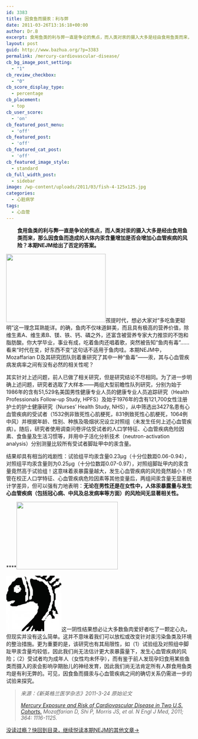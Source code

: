 ```yaml
---
id: 3383
title: 因食鱼而摄汞：利与弊
date: 2011-03-26T13:16:18+00:00
author: Dr.B
excerpt: 食用鱼类的利与弊一直是争论的焦点，而人类对汞的摄入大多是经由食用鱼类而来，那么因食鱼而造成的人体内汞含量增加是否会增加心血管疾病的风险？本期NEJM给出了否定的答案。
layout: post
guid: http://www.bazhua.org/?p=3383
permalink: /mercury-cardiovascular-disease/
cb_bg_image_post_setting:
  - "1"
cb_review_checkbox:
  - "0"
cb_score_display_type:
  - percentage
cb_placement:
  - top
cb_user_score:
  - 'on'
cb_featured_post_menu:
  - 'off'
cb_featured_post:
  - 'off'
cb_featured_cat_post:
  - 'off'
cb_featured_image_style:
  - standard
cb_full_width_post:
  - sidebar
image: /wp-content/uploads/2011/03/fish-4-125x125.jpg
categories:
  - 心脏病学
tags:
  - 心血管
---
```

<p style="padding-left: 30px;">
  <strong>食用鱼类的利与弊一直是争论的焦点，而人类对汞的摄入大多是经由食用鱼类而来，那么因食鱼而造成的人体内汞含量增加是否会增加心血管疾病的风险？本期NEJM给出了否定的答案。</strong>
</p>

[<img class="alignright size-full wp-image-3418" title="fish-4" src="/wp-content/uploads/2011/03/fish-4.jpg" alt="" width="270" height="185" srcset="/wp-content/uploads/2011/03/fish-4.jpg 450w, /wp-content/uploads/2011/03/fish-4-150x102.jpg 150w, /wp-content/uploads/2011/03/fish-4-300x205.jpg 300w" sizes="(max-width: 270px) 100vw, 270px" />](/wp-content/uploads/2011/03/fish-4.jpg)孩提时代，想必大家对“多吃鱼更聪明”这一理念耳熟能详。的确，鱼肉不仅味道鲜美，而且具有极高的营养价值，除维生素A、维生素B、镁、铁、钙、磷之外，还富含被营养专家大力推崇的不饱和脂肪酸。你大学毕业，事业有成，吃着鱼肉还唱着歌，突然被告知“鱼肉有毒”……看来“时代在变，好东西不变”这句话不适用于鱼肉哇。本期NEJM中，Mozaffarian D及其研究团队则着重研究了其中一种“鱼毒”——汞，其与心血管疾病发病率之间有没有必然的相关性呢？

其实针对上述问题，前人已做了相关研究，但是研究结论不尽相同。为了进一步明确上述问题，研究者选取了大样本——两组大型前瞻性队列研究，分别为始于1986年的含有51,529名美国男性健康专业人员的健康专业人员追踪研究（Health Professionals Follow-up Study, HPFS）及始于1976年的含有121,700女性注册护士的护士健康研究（Nurses’ Health Study, NHS），从中筛选出3427名患有心血管疾病的受试者（1532例非致死性心肌梗死，831例致死性心肌梗死，1064例中风）并根据年龄、性别、种族及吸烟状况设立对照组（未发生任何上述心血管疾病）。随后，研究者使用调查问卷评估受试者的人口学特征、心血管疾病危险因素、食鱼量及生活习惯等，并用中子活化分析技术（neutron-activation analysis）分别测量比较所有受试者脚趾甲中的汞含量。

<p style="text-align: left;">
  结果却具有相当的戏剧性：试验组平均汞含量0.23μg（十分位数距0.06-0.94），对照组平均汞含量则为0.25μg（十分位数距0.07-0.97），对照组脚趾甲内的汞含量竟然高于试验组！这意味着汞暴露量越大，发生心血管疾病的风险竟然越小！尽管在校正人口学特征、心血管疾病危险因素等其他变量后，两组间汞含量无显著统计学差异，但可以强有力地表明：<strong>无论在男性还是在女性中，人体汞暴露量与发生心血管疾病（包括冠心病、中风及总发病率等方面）的风险间无显著相关性。</strong>
</p>

 ******[<img class="alignnone size-full wp-image-3385" title="images" src="/wp-content/uploads/2011/03/images3.jpeg" alt="" width="275" height="183" srcset="/wp-content/uploads/2011/03/images3.jpeg 275w, /wp-content/uploads/2011/03/images3-150x99.jpeg 150w" sizes="(max-width: 275px) 100vw, 275px" />](/wp-content/uploads/2011/03/images3.jpeg)**

[<img class="size-thumbnail wp-image-3386 alignright" title="39911734" src="/wp-content/uploads/2011/03/39911734-150x150.jpg" alt="" width="150" height="150" />](/wp-content/uploads/2011/03/39911734.jpg)这一阴性结果想必让大多数鱼肉爱好者吃了一颗定心丸，但现实并没有这么简单。这并不意味着我们可以放松或改变针对汞污染鱼类及环境的整治措施。更为重要的是，该研究也有其局限性，如（1）试验组及对照组中脚趾甲汞含量均较低，因此我们尚无法估计更大汞暴露量下，发生心血管疾病的风险；（2）受试者均为成年人（女性均未怀孕），而有鉴于前人发现孕妇食用某些鱼类而摄入的汞会影响孕期胎儿的神经发育，因此我们尚无法肯定所有人群食用鱼类均是有利无弊的。可见，因食鱼而摄汞与心血管疾病之间的确切关系仍需进一步的试验来探究。

> _来源：《新英格兰医学杂志》2011-3-24 原始论文_
> 
> _<a href="http://www.nejm.org/doi/full/10.1056/NEJMoa1006876" target="_self">Mercury Exposure and Risk of Cardiovascular Disease in Two U.S. Cohorts.</a> Mozaffarian D, Shi P, Morris JS, et al. N Engl J Med, 2011; 364: 1116-1125._

[没读过瘾？快回到目录，继续悦读本期NEJM的其他文章→](http://www.bazhua.org/2011/03/nejm24.html)
